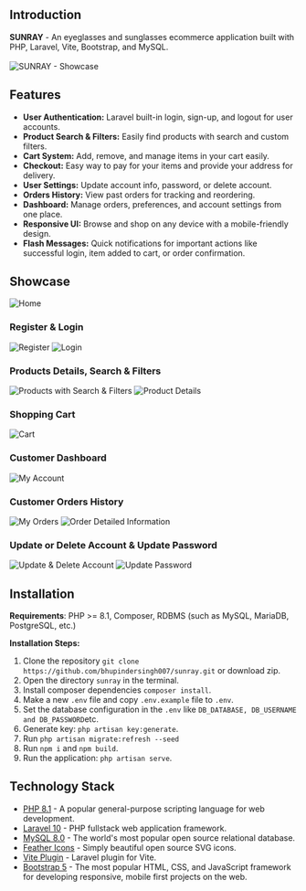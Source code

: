 ## Introduction
**SUNRAY** - An eyeglasses and sunglasses ecommerce application built with PHP, Laravel, Vite, Bootstrap, and MySQL.
<br />
<br />
![SUNRAY - Showcase](https://github.com/bhupindersingh007/sunray/assets/63149405/3d3c4ee6-c8ed-4792-808e-42f59174a0d4)

## Features
- **User Authentication:** Laravel built-in login, sign-up, and logout for user accounts.
- **Product Search & Filters:** Easily find products with search and custom filters.
- **Cart System:** Add, remove, and manage items in your cart easily.
- **Checkout:** Easy way to pay for your items and provide your address for delivery.
- **User Settings:** Update account info, password, or delete account.
- **Orders History:** View past orders for tracking and reordering.
- **Dashboard:** Manage orders, preferences, and account settings from one place.
- **Responsive UI:** Browse and shop on any device with a mobile-friendly design.
- **Flash Messages:** Quick notifications for important actions like successful login, item added to cart, or order confirmation.

## Showcase

![Home](https://github.com/bhupindersingh007/sunray/assets/63149405/96753e27-93f8-490b-b20c-89ed4761cf9e)

### Register & Login
![Register](https://github.com/bhupindersingh007/sunray/assets/63149405/1673d258-3d10-4e78-b1a7-050843356076)
![Login](https://github.com/bhupindersingh007/sunray/assets/63149405/fb9f1f6b-5715-4532-989e-ac966b597f8f)

### Products Details, Search & Filters
![Products with Search & Filters](https://github.com/bhupindersingh007/sunray/assets/63149405/7d48694d-7686-487a-8ea4-5244f3cdf851)
![Product Details](https://github.com/bhupindersingh007/sunray/assets/63149405/8dd3536e-51ca-4d7b-9712-25f09f973dea)

### Shopping Cart
![Cart](https://github.com/bhupindersingh007/sunray/assets/63149405/c029717c-fc8f-4c3e-b527-292e6cfa5680)

### Customer Dashboard  
![My Account](https://github.com/bhupindersingh007/sunray/assets/63149405/11d90d0f-a072-4c06-aa23-ee1361239901)

### Customer Orders History
![My Orders](https://github.com/bhupindersingh007/sunray/assets/63149405/835995f5-c968-4911-a148-98f117e6ac04)
![Order Detailed Information](https://github.com/bhupindersingh007/sunray/assets/63149405/475feb2f-b9fe-40f6-8675-36ba6290d245)

### Update or Delete Account & Update Password 
![Update & Delete Account](https://github.com/bhupindersingh007/sunray/assets/63149405/505e48dd-d2e8-41d4-95ba-e260fa15474e)
![Update Password](https://github.com/bhupindersingh007/sunray/assets/63149405/726a5441-cccd-43c9-b87d-381e6089b568)

## Installation

**Requirements**: PHP >= 8.1, Composer, RDBMS (such as MySQL, MariaDB, PostgreSQL, etc.)

**Installation Steps:**

1. Clone the repository ```git clone https://github.com/bhupindersingh007/sunray.git``` or download zip.
2. Open the directory ```sunray``` in the terminal.
3. Install composer dependencies ```composer install```.
4. Make a new ```.env``` file and copy ```.env.example``` file to ```.env```.
5. Set the database configuration in the ``.env`` like ```DB_DATABASE, DB_USERNAME and DB_PASSWORD```etc.
7. Generate key: ```php artisan key:generate```.
8. Run ```php artisan migrate:refresh --seed```
9. Run ```npm i``` and ```npm build```.
10. Run the application: ```php artisan serve```.
    
## Technology Stack 

- [PHP 8.1](https://www.php.net/) - A popular general-purpose scripting language for web development.
- [Laravel 10](https://laravel.com/docs/10.x) - PHP fullstack web application framework.
- [MySQL 8.0](https://dev.mysql.com/doc/relnotes/mysql/8.0/en/) - The world's most popular open source relational database.
- [Feather Icons](https://feathericons.com) - Simply beautiful open source SVG icons.
- [Vite Plugin](https://github.com/laravel/vite-plugin) - Laravel plugin for Vite.
- [Bootstrap 5](https://github.com/twbs/bootstrap) - The most popular HTML, CSS, and JavaScript framework for developing responsive, mobile first projects on the web.

